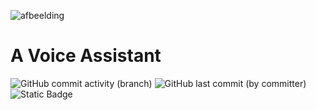 ![afbeelding](https://github.com/DefChris/T.U.R.Q.O./assets/122092248/2afd47c7-ae05-4516-9f7b-91ba30d91ec8)

# **A Voice Assistant**

![GitHub commit activity (branch)](https://img.shields.io/github/commit-activity/w/DefChris/T.U.R.Q.O.?logo=github)
![GitHub last commit (by committer)](https://img.shields.io/github/last-commit/DefChris/T.U.R.Q.O.?logo=github)
![Static Badge](https://img.shields.io/badge/language-Python-yellow?logo=python)
